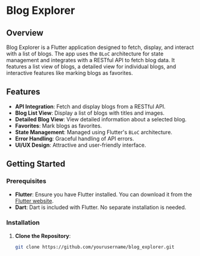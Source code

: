# Blog Explorer

## Overview

Blog Explorer is a Flutter application designed to fetch, display, and interact with a list of blogs. The app uses the `BLoC` architecture for state management and integrates with a RESTful API to fetch blog data. It features a list view of blogs, a detailed view for individual blogs, and interactive features like marking blogs as favorites.

## Features

- **API Integration**: Fetch and display blogs from a RESTful API.
- **Blog List View**: Display a list of blogs with titles and images.
- **Detailed Blog View**: View detailed information about a selected blog.
- **Favorites**: Mark blogs as favorites.
- **State Management**: Managed using Flutter's `BLoC` architecture.
- **Error Handling**: Graceful handling of API errors.
- **UI/UX Design**: Attractive and user-friendly interface.

## Getting Started

### Prerequisites

- **Flutter**: Ensure you have Flutter installed. You can download it from the [Flutter website](https://flutter.dev/docs/get-started/install).
- **Dart**: Dart is included with Flutter. No separate installation is needed.

### Installation

1. **Clone the Repository**:

   ```bash
   git clone https://github.com/yourusername/blog_explorer.git
